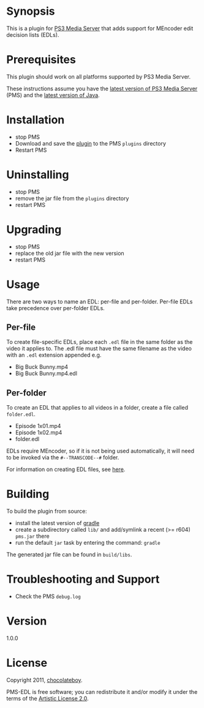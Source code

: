 # Synopsis <a name="Synopsis"></a>

This is a plugin for [PS3 Media Server](http://code.google.com/p/ps3mediaserver/) that adds support for MEncoder edit decision lists (EDLs).

# Prerequisites <a name="Prerequisites"></a>

This plugin should work on all platforms supported by PS3 Media Server.

These instructions assume you have the [latest version of PS3 Media Server](http://www.ps3mediaserver.org/forum/viewtopic.php?f=6&t=3507&p=36904#p36904) (PMS) and the [latest version of Java](http://www.java.com/en/download/index.jsp).

# Installation <a href="Install"></a>

* stop PMS
* Download and save the [plugin](https://github.com/downloads/chocolateboy/PMS-EDL/pms-edl-1.0.0.jar) to the PMS `plugins` directory
* Restart PMS

# Uninstalling <a href="Uninstall"></a>

* stop PMS
* remove the jar file from the `plugins` directory
* restart PMS

# Upgrading <a href="Upgrade"></a>

* stop PMS
* replace the old jar file with the new version
* restart PMS

# Usage <a href="Usage"></a>

There are two ways to name an EDL: per-file and per-folder. Per-file EDLs take precedence over per-folder EDLs.

## Per-file

To create file-specific EDLs, place each `.edl` file in the same folder as the video it applies to. The .edl file must have the same filename as the video with an `.edl` extension appended e.g.

* Big Buck Bunny.mp4
* Big Buck Bunny.mp4.edl

## Per-folder

To create an EDL that applies to all videos in a folder, create a file called `folder.edl`.

* Episode 1x01.mp4
* Episode 1x02.mp4
* folder.edl

EDLs require MEncoder, so if it is not being used automatically, it will need to be invoked via the `#--TRANSCODE--#` folder.

For information on creating EDL files, see [here](http://www.mplayerhq.hu/DOCS/HTML/en/edl.html).

# Building <a href="Build"></a>

To build the plugin from source:

* install the latest version of [gradle](http://www.gradle.org/downloads.html)
* create a subdirectory called `lib/` and add/symlink a recent (>= r604) `pms.jar` there
* run the default `jar` task by entering the command: `gradle`

The generated jar file can be found in `build/libs`.

# Troubleshooting and Support <a name="Help"></a>
* Check the PMS `debug.log`

# Version <a name="Version"></a>

1.0.0

# License <a name="License"></a>

Copyright 2011, [chocolateboy](mailto:chocolate@cpan.org).

PMS-EDL is free software; you can redistribute it and/or modify it under the terms of the [Artistic License 2.0](http://www.opensource.org/licenses/artistic-license-2.0.php).
